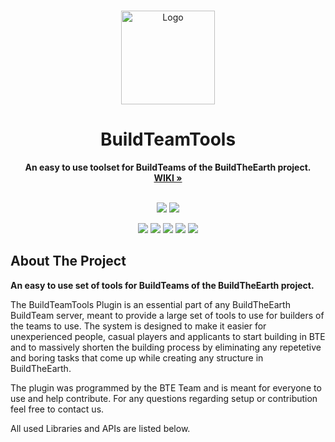 <br />

<p align="Center">
  <a href="https://github.com/BuildTheEarth/BuildTeamTools">
    <img src="https://cdn.discordapp.com/attachments/406907194228080652/881142301831888936/PlotSystemLogo.gif" alt="Logo" width="150" height="150">
  </a>
</p>

<h1 align="Center">BuildTeamTools</h1>

<p align="center">
  <b>An easy to use toolset for BuildTeams of the BuildTheEarth project.</b>
  <br/>
  <a href="ttps://github.com/BuildTheEarth/BuildTeamTools"><strong>WIKI »</strong></a>
  <br/><br/>
</p>

<p align="center">
    <a href="https://github.com/BuildTheEarth"><img src="https://img.shields.io/badge/project-community-orange.svg?colorA=3c3c3c&label=BuildTheEarth"></a>
    <a href="https://discord.com/invite/vgkspay"><img src="https://img.shields.io/discord/696795397376442440?label=discord"></a>
</p>
<p align="center">
  <a href="https://jenkins.alps-bte.com/job/PlotSystem/"><img src="https://img.shields.io/jenkins/build?jobUrl=https%3A%2F%2Fjenkins.alps-bte.com%2Fjob%2FPlotSystem%2F"></a>
    <a href="https://github.com/AlpsBTE/Plot-System"><img src="https://img.shields.io/codacy/grade/d5fad560dea64722887044e492b05ea9"></a>
    <a href="https://github.com/AlpsBTE/Plot-System/releases"><img src="https://img.shields.io/github/v/release/AlpsBTE/Plot-System"></a>
    <a href="https://github.com/AlpsBTE/Plot-System"><img src="https://img.shields.io/tokei/lines/github/AlpsBTE/Plot-System"></a>
    <a href="https://github.com/AlpsBTE/Plot-System"><img src="https://img.shields.io/github/repo-size/AlpsBTE/Plot-System"></a>
</p>  


<!-- ABOUT THE PROJECT -->
## About The Project

**An easy to use set of tools for BuildTeams of the BuildTheEarth project.**

The BuildTeamTools Plugin is an essential part of any BuildTheEarth BuildTeam server, meant to provide a large set of tools to use for builders of the teams to use. The system is designed to make it easier for unexperienced people, casual players and applicants to start building in BTE and to massively shorten the building process by eliminating any repetetive and boring tasks that come up while creating any structure in BuildTheEarth.

The plugin was programmed by the BTE Team and is meant for everyone to use and help contribute. For any questions regarding setup or contribution feel free to contact us.

All used Libraries and APIs are listed below.

